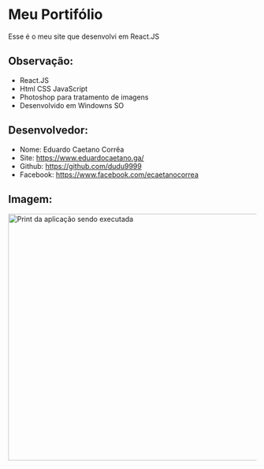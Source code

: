 # Meu Portifólio

Esse é o meu site que desenvolvi em React.JS 

## Observação:
- React.JS
- Html CSS JavaScript
- Photoshop para tratamento de imagens
- Desenvolvido em Windowns SO


## Desenvolvedor:
- Nome: Eduardo Caetano Corrêa
- Site: https://www.eduardocaetano.ga/
- Github: https://github.com/dudu9999
- Facebook: https://www.facebook.com/ecaetanocorrea


## Imagem:

<img src="https://lh3.googleusercontent.com/TkPuNDiBrBI0iiYE9bDvUUFhViSwK8mMZOKwE8vC_E3PJM7gX8-pzuX84WR8SFCYw36vOV2b1riWrvNscvqn17B8h5qRZFSwybnnWhjItnVBlMdo6v9vbfLeDtxix_ZIUjorCxsOlrCs7HSrNM7abpKr2e3ePvvBOWgwTUTdKWmlUwDfHSu5qb_TgUL0fbHDDXgOef0t26c8KOx3M97WUujsWuILSOHHle7Ys4nzl5la2TLcgmLvpFJcFkVUWPjNtFm15rkpBdwjcCNedAoJy5Y70lpNrPkDFEkeSzc2WLUyjeTlL8yC9lzVdFdQOj1UmZdK2Y_LFaTx43yr2hLhQWtRRRNCOBgCM5zLGm5Gx3U58NpsClaaAHMOlNp3nA2inxFF7na5xcGvHK02e3dTh9fa4baXmV1Fcr6H23KPdGQYxTw9ezZaOCoK5bRhSUtWdpPKb1J9hWqekQ6Y-IGfxSQgHBVkFTf1G9ymBO4DcOCDDxlq0mNYowv_cy4PNWPg2cGj4W6DN5dpZXwybWqujMKK2PK_TFRi_PB90CukBtV1dLWNUjK3DlXHnnRIdNW4BjDtAKwdoQDypUHiLPbroXKYzoYk_XQAy9HIYFdFSaCzzxVLTFk802ZluB6hIhVca0nYAePA0cqrijUrwlWwVt8u973vDyJ7B_7zYb3uLAytuwoGZ-DRFuEwYn3f2w=w1187-h697-no" alt="Print da aplicação sendo executada" height="500" width="800">
